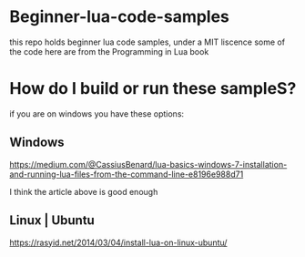 # Beginner-lua-code-samples
this repo holds beginner lua code samples, under a MIT liscence
some of the code here are from the Programming in Lua book

# How do I build or run these sampleS?
if you are on windows you have these options:

## Windows 
https://medium.com/@CassiusBenard/lua-basics-windows-7-installation-and-running-lua-files-from-the-command-line-e8196e988d71

I think the article above is good enough

## Linux | Ubuntu
https://rasyid.net/2014/03/04/install-lua-on-linux-ubuntu/
